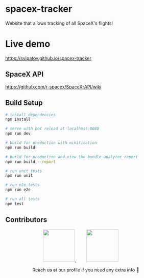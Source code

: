 # spacex-tracker

Website that allows tracking of all SpaceX's flights!

# Live demo

https://svipatov.github.io/spacex-tracker

## SpaceX API

https://github.com/r-spacex/SpaceX-API/wiki

## Build Setup

```bash
# install dependencies
npm install

# serve with hot reload at localhost:8080
npm run dev

# build for production with minification
npm run build

# build for production and view the bundle analyzer report
npm run build --report

# run unit tests
npm run unit

# run e2e tests
npm run e2e

# run all tests
npm test
```

## Contributors

<p align="center">
  <a href="https://github.com/svipatov" style="width: 100px; height: 100px; border-radius: 50%; overflow: hidden">
    <img width="100" height="100" src="http://pichoster.net/images/2018/02/16/bdb380ca992db67c5b14c72f713a8d64.png"/>
  </a>
  <a href="https://github.com/rafaelramalho19" style="width: 100px; height: 100px; border-radius: 50%; overflow: hidden; margin: 8px 32px">
    <img width="100" height="100" src="http://pichoster.net/images/2018/02/16/9b659d70cb1ee1abbdefb39cfd5e1162.png"/>
  </a>
</p>

<p align="center">Reach us at our profile if you need any extra info 🎩</p>
